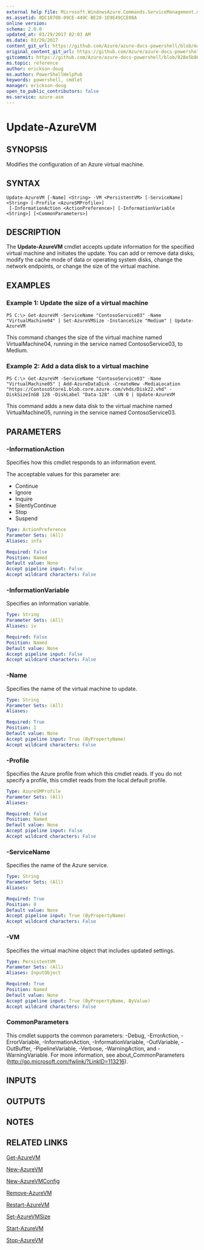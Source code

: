 ```yaml
---
external help file: Microsoft.WindowsAzure.Commands.ServiceManagement.dll-Help.xml
ms.assetid: 8DC10708-09CE-449C-BE20-1E9E49CCE08A
online version:
schema: 2.0.0
updated_at: 03/29/2017 02:03 AM
ms.date: 03/29/2017
content_git_url: https://github.com/Azure/azure-docs-powershell/blob/master/azureps-cmdlets-docs/ServiceManagement/Azure/v3.7.0/Update-AzureVM.md
original_content_git_url: https://github.com/Azure/azure-docs-powershell/blob/master/azureps-cmdlets-docs/ServiceManagement/Azure/v3.7.0/Update-AzureVM.md
gitcommit: https://github.com/Azure/azure-docs-powershell/blob/828e5b8648af6bdf3119ffe0cd409647f00de183
ms.topic: reference
author: erickson-doug
ms.author: PowerShellHelpPub
keywords: powershell, cmdlet
manager: erickson-doug
open_to_public_contributors: false
ms.service: azure-asm
---
```


# Update-AzureVM

## SYNOPSIS
Modifies the configuration of an Azure virtual machine.

## SYNTAX

```
Update-AzureVM [-Name] <String> -VM <PersistentVM> [-ServiceName] <String> [-Profile <AzureSMProfile>]
 [-InformationAction <ActionPreference>] [-InformationVariable <String>] [<CommonParameters>]
```

## DESCRIPTION
The **Update-AzureVM** cmdlet accepts update information for the specified virtual machine and initiates the update.
You can add or remove data disks, modify the cache mode of data or operating system disks, change the network endpoints, or change the size of the virtual machine.

## EXAMPLES

### Example 1: Update the size of a virtual machine
```
PS C:\> Get-AzureVM -ServiceName "ContosoService03" -Name "VirtualMachine04" | Set-AzureVMSize -InstanceSize "Medium" | Update-AzureVM
```

This command changes the size of the virtual machine named VirtualMachine04, running in the service named ContosoService03, to Medium.

### Example 2: Add a data disk to a virtual machine
```
PS C:\> Get-AzureVM -ServiceName "ContosoService03" -Name "VirtualMachine05" | Add-AzureDataDisk -CreateNew -MediaLocation "https://ContosoStore1.blob.core.azure.com/vhds/Disk22.vhd" -DiskSizeInGB 128 -DiskLabel "Data-128" -LUN 0 | Update-AzureVM
```

This command adds a new data disk to the virtual machine named VirtualMachine05, running in the service named ContosoService03.

## PARAMETERS

### -InformationAction
Specifies how this cmdlet responds to an information event.

The acceptable values for this parameter are:

- Continue
- Ignore
- Inquire
- SilentlyContinue
- Stop
- Suspend

```yaml
Type: ActionPreference
Parameter Sets: (All)
Aliases: infa

Required: False
Position: Named
Default value: None
Accept pipeline input: False
Accept wildcard characters: False
```

### -InformationVariable
Specifies an information variable.

```yaml
Type: String
Parameter Sets: (All)
Aliases: iv

Required: False
Position: Named
Default value: None
Accept pipeline input: False
Accept wildcard characters: False
```

### -Name
Specifies the name of the virtual machine to update.

```yaml
Type: String
Parameter Sets: (All)
Aliases: 

Required: True
Position: 1
Default value: None
Accept pipeline input: True (ByPropertyName)
Accept wildcard characters: False
```

### -Profile
Specifies the Azure profile from which this cmdlet reads.
If you do not specify a profile, this cmdlet reads from the local default profile.

```yaml
Type: AzureSMProfile
Parameter Sets: (All)
Aliases: 

Required: False
Position: Named
Default value: None
Accept pipeline input: False
Accept wildcard characters: False
```

### -ServiceName
Specifies the name of the Azure service.

```yaml
Type: String
Parameter Sets: (All)
Aliases: 

Required: True
Position: 0
Default value: None
Accept pipeline input: True (ByPropertyName)
Accept wildcard characters: False
```

### -VM
Specifies the virtual machine object that includes updated settings.

```yaml
Type: PersistentVM
Parameter Sets: (All)
Aliases: InputObject

Required: True
Position: Named
Default value: None
Accept pipeline input: True (ByPropertyName, ByValue)
Accept wildcard characters: False
```

### CommonParameters
This cmdlet supports the common parameters: -Debug, -ErrorAction, -ErrorVariable, -InformationAction, -InformationVariable, -OutVariable, -OutBuffer, -PipelineVariable, -Verbose, -WarningAction, and -WarningVariable. For more information, see about_CommonParameters (http://go.microsoft.com/fwlink/?LinkID=113216).

## INPUTS

## OUTPUTS

## NOTES

## RELATED LINKS

[Get-AzureVM](./Get-AzureVM.md)

[New-AzureVM](./New-AzureVM.md)

[New-AzureVMConfig](./New-AzureVMConfig.md)

[Remove-AzureVM](./Remove-AzureVM.md)

[Restart-AzureVM](./Restart-AzureVM.md)

[Set-AzureVMSize](./Set-AzureVMSize.md)

[Start-AzureVM](./Start-AzureVM.md)

[Stop-AzureVM](./Stop-AzureVM.md)



